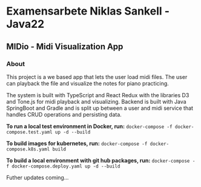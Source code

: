 # Examensarbete Niklas Sankell - Java22

## MIDio - Midi Visualization App

### About

This project is a we based app that lets the user load midi files.
The user can playback the file and visualize the notes for piano practicing. 


The system is built with TypeScript and React Redux with the libraries D3 and Tone.js for midi playback and visualizing. 
Backend is built with Java SpringBoot and Gradle and is split up between a user and midi service that handles CRUD operations and persisting data.


**To run a local test environment in Docker, run:** `docker-compose -f docker-compose.test.yaml up -d --build`


**To build images for kubernetes, run:** `docker-compose -f docker-compose.k8s.yaml build`


**To build a local environment with git hub packages, run:** `docker-compose -f docker-compose.deploy.yaml up -d --build`


Futher updates coming...
